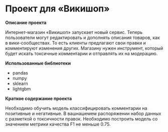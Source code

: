 # Проект для «Викишоп»

**Описание проекта**

Интернет-магазин «Викишоп» запускает новый сервис. Теперь пользователи могут редактировать и дополнять описания товаров, как в вики-сообществах. То есть клиенты предлагают свои правки и комментируют изменения других. Магазину нужен инструмент, который будет искать токсичные комментарии и отправлять их на модерацию.

**Использованные библиотеки**
- pandas
- numpy
- sklearn
- lightgbm


**Краткое содержание проекта**

Необходимо обучить модель классифицировать комментарии на позитивные и негативные. В вашнашемем распоряжении набор данных с разметкой о токсичности правок.
Необходимо построить модель со значением метрики качества F1 не меньше 0.75.
